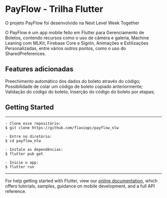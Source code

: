# PayFlow - Trilha Flutter

O projeto PayFlow foi desenvolvido na Next Level Week Together 

O PayFlow é um app mobile feito em Flutter para Gerenciamento de Boletos, contendo recursos como o uso de câmera e galeria, Machine Leaning com MLKit, Firebase Core e SignIn, Animações e Estilizações Personalizadas, entre vários outros pontos, como o uso do SharedPreferences.

## Features adicionadas

Preechimento automático dos dados do boleto através do código;
Possibilidade de colar um código de boleto copiado anteriormente;
Validação do código do boleto;
Inserção do código do boleto por etapas;

## Getting Started

---

   ```
   - Clone esse repositório:
   $ git clone https://github.com/flaviopc/payflow_nlw

   - Entre no diretório:
   $ cd payflow_nlw

   - Instale as dependências:
   $ flutter pub get

   - Inicie o app: 
   $ flutter run
   ```
---

For help getting started with Flutter, view our
[online documentation](https://flutter.dev/docs), which offers tutorials,
samples, guidance on mobile development, and a full API reference.
